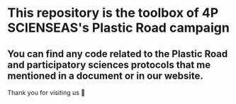 # This repository is the toolbox of 4P SCIENSEAS's Plastic Road campaign

## You can find any code related to the Plastic Road and participatory sciences protocols that me mentioned in a document or in our website. 

Thank you for visiting us 🤙
